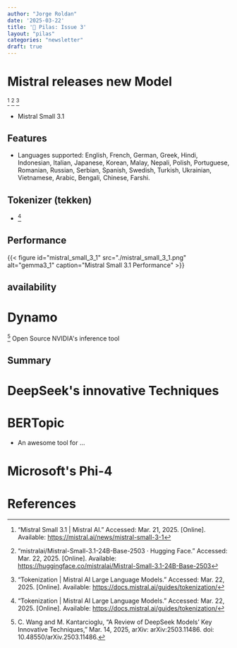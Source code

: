 ```yaml
---
author: "Jorge Roldan"
date: '2025-03-22'
title: '🔋 Pilas: Issue 3'
layout: "pilas"
categories: "newsletter"
draft: true
---
```


# Mistral releases new Model
[^mistral_small_3_1]
[^mistral_small_3_1_hf]
[^tekken]

- Mistral Small 3.1

## Features
- Languages supported: English, French, German, Greek, Hindi, Indonesian, Italian, Japanese, Korean, Malay, Nepali, Polish, Portuguese, Romanian, Russian, Serbian, Spanish, Swedish, Turkish, Ukrainian, Vietnamese, Arabic, Bengali, Chinese, Farshi.

## Tokenizer (tekken)
- [^tekken]

## Performance
{{< figure id="mistral_small_3_1" src="./mistral_small_3_1.png" alt="gemma3_1" caption="Mistral Small 3.1 Performance"  >}}


## availability


# Dynamo
[^deepseek_review]
Open Source NVIDIA's inference tool 

## Summary


# DeepSeek's innovative Techniques



# BERTopic
- An awesome tool for ... 



# Microsoft's Phi-4


# References
[^mistral_small_3_1]: “Mistral Small 3.1 | Mistral AI.” Accessed: Mar. 21, 2025. [Online]. Available: https://mistral.ai/news/mistral-small-3-1

[^mistral_small_3_1_hf]: “mistralai/Mistral-Small-3.1-24B-Base-2503 · Hugging Face.” Accessed: Mar. 22, 2025. [Online]. Available: https://huggingface.co/mistralai/Mistral-Small-3.1-24B-Base-2503

[^tekken]: “Tokenization | Mistral AI Large Language Models.” Accessed: Mar. 22, 2025. [Online]. Available: https://docs.mistral.ai/guides/tokenization/

[^deepseek_review]: C. Wang and M. Kantarcioglu, “A Review of DeepSeek Models’ Key Innovative Techniques,” Mar. 14, 2025, arXiv: arXiv:2503.11486. doi: 10.48550/arXiv.2503.11486.

